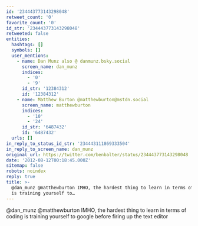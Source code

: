 ```yaml
---
id: '234443773143298048'
retweet_count: '0'
favorite_count: '0'
id_str: '234443773143298048'
retweeted: false
entities:
  hashtags: []
  symbols: []
  user_mentions:
    - name: Dan Munz also @ danmunz.bsky.social
      screen_name: dan_munz
      indices:
        - '0'
        - '9'
      id_str: '12384312'
      id: '12384312'
    - name: Matthew Burton @matthewburton@mstdn.social
      screen_name: matthewburton
      indices:
        - '10'
        - '24'
      id_str: '6487432'
      id: '6487432'
  urls: []
in_reply_to_status_id_str: '234443111869333504'
in_reply_to_screen_name: dan_munz
original_url: https://twitter.com/benbalter/status/234443773143298048
date: '2012-08-12T00:18:45.000Z'
sitemap: false
robots: noindex
reply: true
title: >-
  @dan_munz @matthewburton IMHO, the hardest thing to learn in terms of coding
  is training yourself to…
---
```


@dan_munz @matthewburton IMHO, the hardest thing to learn in terms of coding is training yourself to google before firing up the text editor